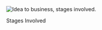 <html><body><img src="http://xtoinf.files.wordpress.com/2013/07/lifecycle.png" class="size-full" alt="Idea to business, stages involved.">



<p>Stages Involved</p></body></html>